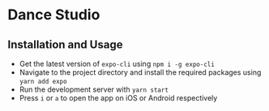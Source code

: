 # Dance Studio

## Installation and Usage

- Get the latest version of `expo-cli` using `npm i -g expo-cli`
- Navigate to the project directory and install the required packages using `yarn add expo`
- Run the development server with `yarn start`
- Press `i` or `a` to open the app on iOS or Android respectively
